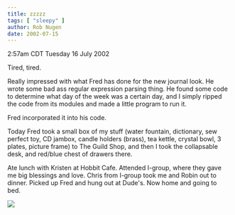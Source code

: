 ```yaml
---
title: zzzzz
tags: [ "sleepy" ]
author: Rob Nugen
date: 2002-07-15
---
```


<p class=date>2:57am CDT Tuesday 16 July 2002</p>

<p>Tired, tired.</p>

<p>Really impressed with what Fred has done for the new journal look.
He wrote some bad ass regular expression parsing thing.  He found some
code to determine what day of the week was a certain day, and I simply
ripped the code from its modules and made a little program to run
it.</p>

<p>Fred incorporated it into his code.</p>

<p>Today Fred took a small box of my stuff (water fountain,
dictionary, sew perfect toy, CD jambox, candle holders (brass), tea
kettle, crystal bowl, 3 plates, picture frame) to The Guild Shop, and
then I took the collapsable desk, and red/blue chest of drawers
there.</p>

<p>Ate lunch with Kristen at Hobbit Cafe.  Attended I-group, where
they gave me big blessings and love.  Chris from I-group took me and
Robin out to dinner.  Picked up Fred and hung out at Dude's.  Now home
and going to bed.</p>

<p><img src="/images/rob/wL-ROB.gif"/></p>
